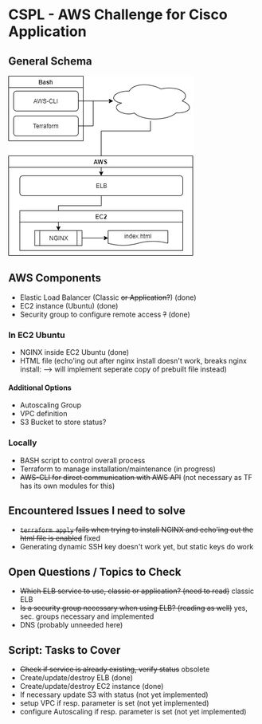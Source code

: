 # CSPL - AWS Challenge for Cisco Application

## General Schema
![CSPL General Schema](cspl_schema.png)

## AWS Components
- Elastic Load Balancer (Classic ~~or Application?~~) (done)
- EC2 instance (Ubuntu) (done)
- Security group to configure remote access ~~?~~ (done)

### In EC2 Ubuntu
- NGINX inside EC2 Ubuntu (done)
- HTML file (echo'ing out after nginx install doesn't work, breaks nginx install: --> will implement seperate copy of prebuilt file instead)

#### Additional Options
- Autoscaling Group
- VPC definition
- S3 Bucket to store status?

### Locally
- BASH script to control overall process
- Terraform to manage installation/maintenance (in progress)
- ~~AWS-CLI for direct communication with AWS API~~ (not necessary as TF has its own modules for this)

## Encountered Issues I need to solve
- ~~`terraform apply` fails when trying to install NGINX and echo'ing out the html file is enabled~~ fixed
- Generating dynamic SSH key doesn't work yet, but static keys do work

## Open Questions / Topics to Check 
- ~~Which ELB service to use, classic or application? (need to read)~~ classic ELB
- ~~Is a security group necessary when using ELB? (reading as well)~~ yes, sec. groups necessary and implemented
- DNS (probably unneeded here)

## Script: Tasks to Cover
- ~~Check if service is already existing, verify status~~ obsolete
- Create/update/destroy ELB (done)
- Create/update/destroy EC2 instance (done) 
- If necessary update S3 with status (not yet implemented)
- setup VPC if resp. parameter is set (not yet implemented)
- configure Autoscaling if resp. parameter is set (not yet implemented)
